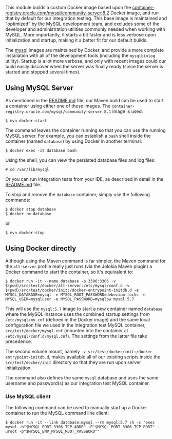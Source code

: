 This module builds a custom Docker image based upon the [container-registry.oracle.com/mysql/community-server:8.2](https://container-registry.oracle.com/ords/ocr/ba/mysql/community-server) Docker image, and run that by default for our integration testing. This base image is maintained and "optimized" by the MySQL development team, and excludes some of the developer and administration utilities commonly needed when working with MySQL. More importantly, it starts a bit faster and is less verbose upon initialization and startup, making it a better fit for our default builds.

The [mysql](https://hub.docker.com/r/_/mysql/) images are maintained by Docker, and provide a more complete installation with all of the development tools (including the `mysqlbinlog` utility). Startup is a lot more verbose, and only with recent images could our build easily discover when the server was finally ready (since the server is started and stopped several times).

## Using MySQL Server

As mentioned in the [README.md]() file, our Maven build can be used to start a container using either one of these images. The `container-registry.oracle.com/mysql/community-server:8.1` image is used:

    $ mvn docker:start

The command leaves the container running so that you can use the running MySQL server. For example, you can establish a `bash` shell inside the container (named `database`) by using Docker in another terminal:

    $ docker exec -it database bash

Using the shell, you can view the persisted database files and log files:

    # cd /var/lib/mysql

Or you can run integration tests from your IDE, as described in detail in the [README.md]() file.

To stop and remove the `database` container, simply use the following commands:

    $ docker stop database
    $ docker rm database

or

    $ mvn docker:stop

## Using Docker directly

Although using the Maven command is far simpler, the Maven command for the `alt-server` profile really just runs (via the Jolokia Maven plugin) a Docker command to start the container, so it's equivalent to:

    $ docker run -it --name database -p 3306:3306 -v $(pwd)/src/test/docker/alt-server:/etc/mysql/conf.d -v $(pwd)/src/test/docker/init:/docker-entrypoint-initdb.d -e MYSQL_DATABASE=mysql -e MYSQL_ROOT_PASSWORD=debezium-rocks -e MYSQL_USER=mysqluser -e MYSQL_PASSWORD=mysqlpw mysql:5.7

This will use the `mysql:5.7` image to start a new container named `database` where the MySQL instance uses the combined startup settings from `/etc/mysql/my.cnf` (defined in the Docker image) and the same local configuration file we used in the integration test MySQL container, `src/test/docker/mysql.cnf` (mounted into the container at `/etc/mysql/conf.d/mysql.cnf`). The settings from the latter file take precedence.

The second volume mount, namely `-v src/test/docker/init:/docker-entrypoint-initdb.d`, makes available all of our existing scripts inside the `src/test/docker/init` directory so that they are run upon server initialization.

The command also defines the same `mysql` database and uses the same username and password(s) as our integration test MySQL container.

### Use MySQL client

The following command can be used to manually start up a Docker container to run the MySQL command line client:

    $ docker run -it --link database:mysql --rm mysql:5.7 sh -c 'exec mysql -h"$MYSQL_PORT_3306_TCP_ADDR" -P"$MYSQL_PORT_3306_TCP_PORT" -uroot -p"$MYSQL_ENV_MYSQL_ROOT_PASSWORD"'

